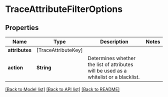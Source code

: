 # TraceAttributeFilterOptions

## Properties
Name | Type | Description | Notes
------------ | ------------- | ------------- | -------------
**attributes** | [TraceAttributeKey] |  | 
**action** | **String** | Determines whether the list of attributes will be used as a whitelist or a blacklist. | 

[[Back to Model list]](../README.md#documentation-for-models) [[Back to API list]](../README.md#documentation-for-api-endpoints) [[Back to README]](../README.md)


